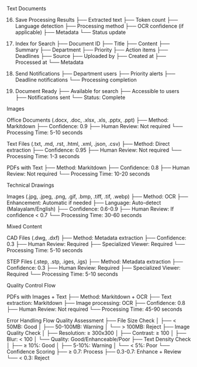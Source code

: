 Text Documents

16. Save Processing Results
    ├── Extracted text
    ├── Token count
    ├── Language detection
    ├── Processing method
    ├── OCR confidence (if applicable)
    ├── Metadata
    └── Status update

17. Index for Search
    ├── Document ID
    ├── Title
    ├── Content
    ├── Summary
    ├── Department
    ├── Priority
    ├── Action items
    ├── Deadlines
    ├── Source
    ├── Uploaded by
    ├── Created at
    ├── Processed at
    └── Metadata

18. Send Notifications
    ├── Department users
    ├── Priority alerts
    ├── Deadline notifications
    └── Processing completion

19. Document Ready
    ├── Available for search
    ├── Accessible to users
    ├── Notifications sent
    └── Status: Complete


Images

Office Documents (.docx, .doc, .xlsx, .xls, .pptx, .ppt)
├── Method: Markitdown
├── Confidence: 0.9
├── Human Review: Not required
└── Processing Time: 5-10 seconds

Text Files (.txt, .md, .rst, .html, .xml, .json, .csv)
├── Method: Direct extraction
├── Confidence: 0.95
├── Human Review: Not required
└── Processing Time: 1-3 seconds

PDFs with Text
├── Method: Markitdown
├── Confidence: 0.8
├── Human Review: Not required
└── Processing Time: 10-20 seconds

Technical Drawings

Images (.jpg, .jpeg, .png, .gif, .bmp, .tiff, .tif, .webp)
├── Method: OCR
├── Enhancement: Automatic if needed
├── Language: Auto-detect (Malayalam/English)
├── Confidence: 0.6-0.9
├── Human Review: If confidence < 0.7
└── Processing Time: 30-60 seconds

Mixed Content

CAD Files (.dwg, .dxf)
├── Method: Metadata extraction
├── Confidence: 0.3
├── Human Review: Required
├── Specialized Viewer: Required
└── Processing Time: 5-10 seconds

STEP Files (.step, .stp, .iges, .igs)
├── Method: Metadata extraction
├── Confidence: 0.3
├── Human Review: Required
├── Specialized Viewer: Required
└── Processing Time: 5-10 seconds

Quality Control Flow

PDFs with Images + Text
├── Method: Markitdown + OCR
├── Text extraction: Markitdown
├── Image processing: OCR
├── Confidence: 0.8
├── Human Review: Not required
└── Processing Time: 45-90 seconds


Error Handling Flow
Quality Assessment
├── File Size Check
│   ├── < 50MB: Good
│   ├── 50-100MB: Warning
│   └── > 100MB: Reject
├── Image Quality Check
│   ├── Resolution: ≥ 300x300
│   ├── Contrast: ≥ 100
│   ├── Blur: < 100
│   └── Quality: Good/Enhanceable/Poor
├── Text Density Check
│   ├── ≥ 10%: Good
│   ├── 5-10%: Warning
│   └── < 5%: Poor
└── Confidence Scoring
    ├── ≥ 0.7: Process
    ├── 0.3-0.7: Enhance + Review
    └── < 0.3: Reject